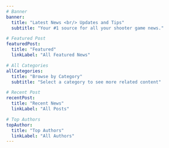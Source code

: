 ```yaml
---
# Banner
banner:
  title: "Latest News <br/> Updates and Tips"
  subtitle: "Your #1 source for all your shooter game news."

# Featured Post
featuredPost:
  title: "Featured"
  linkLabel: "All Featured News"

# All Categories
allCategories:
  title: "Browse by Category"
  subtitle: "Select a category to see more related content"

# Recent Post
recentPost:
  title: "Recent News"
  linkLabel: "All Posts"

# Top Authors
topAuthor:
  title: "Top Authors"
  linkLabel: "All Authors"
---
```

